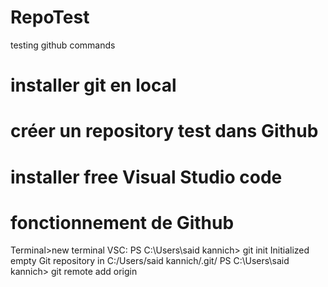 # RepoTest
testing github commands
# installer git en local
# créer un repository test dans Github
# installer free Visual Studio code
# fonctionnement de Github
Terminal>new terminal
VSC: PS C:\Users\said kannich> git init
Initialized empty Git repository in C:/Users/said kannich/.git/
PS C:\Users\said kannich> git remote add origin 
